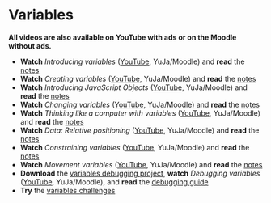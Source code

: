 # Variables

**All videos are also available on YouTube with ads or on the Moodle without ads.**

- **Watch** *Introducing variables* ([YouTube](MISSING_LINK), YuJa/Moodle) and **read** the [notes](./introducing-variables.md)
- **Watch** *Creating variables* ([YouTube](MISSING_LINK), YuJa/Moodle) and **read** the [notes](./creating-variables.md)
- **Watch** *Introducing JavaScript Objects* ([YouTube](MISSING_LINK), YuJa/Moodle) and **read** the [notes](./introducing-javascript-objects.md)
- **Watch** *Changing variables* ([YouTube](MISSING_LINK), YuJa/Moodle) and **read** the [notes](./changing-variables.md)
- **Watch** *Thinking like a computer with variables* ([YouTube](MISSING_LINK), YuJa/Moodle) and **read** the [notes](./thinking-like-a-computer-with-variables.md)
- **Watch** *Data: Relative positioning* ([YouTube](MISSING_LINK), YuJa/Moodle) and **read** the [notes](./data-relative-positioning.md)
- **Watch** *Constraining variables* ([YouTube](MISSING_LINK), YuJa/Moodle) and **read** the [notes](./constraining-variables.md)
- **Watch** *Movement variables* ([YouTube](MISSING_LINK), YuJa/Moodle) and **read** the [notes](./movement-variables.md)
- **Download** the [variables debugging project](MISSING_LINK), **watch** *Debugging variables* ([YouTube](MISSING_LINK), YuJa/Moodle), and **read** the [debugging guide](../../guides/debugging-guide.md)
- **Try** the [variables challenges](MISSING_LINK)